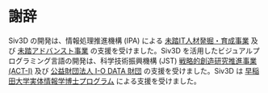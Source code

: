 # 謝辞

Siv3D の開発は、情報処理推進機構 (IPA) による [未踏IT人材発掘・育成事業](https://www.ipa.go.jp/jinzai/mitou/it_index.html) 及び [未踏アドバンスト事業](https://www.ipa.go.jp/jinzai/advanced/index.html) の支援を受けました。Siv3D を活用したビジュアルプログラミング言語の開発は、科学技術振興機構 (JST) [戦略的創造研究推進事業 (ACT-I)](https://www.jst.go.jp/kisoken/act-i/index.html) 及び [公益財団法人 I-O DATA 財団](https://iodatazaidan.wixsite.com/foundation) の支援を受けました。Siv3D は [早稲田大学実体情報学博士プログラム](https://www.leading-sn.waseda.ac.jp/) による支援を受けました。


